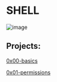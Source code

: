 # SHELL

![image](https://s3.amazonaws.com/intranet-projects-files/holbertonschool-sysadmin_devops/205/image.jpg)


## Projects:

[0x00-basics](https://github.com/SilvanaJ90/holbertonschool-shell/tree/master/0x00-basics)

[0x01-permissions](https://github.com/SilvanaJ90/holbertonschool-shell/tree/master/0x01-permissions)